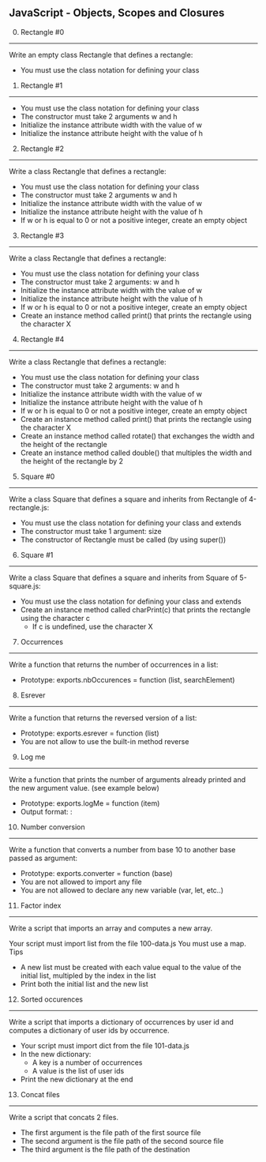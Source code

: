 JavaScript - Objects, Scopes and Closures
-----------------------------------------
0. Rectangle #0
---------------
Write an empty class Rectangle that defines a rectangle:
- You must use the class notation for defining your class

1. Rectangle #1
---------------
- You must use the class notation for defining your class
- The constructor must take 2 arguments w and h
- Initialize the instance attribute width with the value of w
- Initialize the instance attribute height with the value of h

2. Rectangle #2
---------------
Write a class Rectangle that defines a rectangle:
- You must use the class notation for defining your class
- The constructor must take 2 arguments w and h
- Initialize the instance attribute width with the value of w
- Initialize the instance attribute height with the value of h
- If w or h is equal to 0 or not a positive integer, create an empty object

3. Rectangle #3
---------------
Write a class Rectangle that defines a rectangle:

- You must use the class notation for defining your class
- The constructor must take 2 arguments: w and h
- Initialize the instance attribute width with the value of w
- Initialize the instance attribute height with the value of h
- If w or h is equal to 0 or not a positive integer, create an empty object
- Create an instance method called print() that prints the rectangle using the character X

4. Rectangle #4
---------------
Write a class Rectangle that defines a rectangle:

- You must use the class notation for defining your class
- The constructor must take 2 arguments: w and h
- Initialize the instance attribute width with the value of w
- Initialize the instance attribute height with the value of h
- If w or h is equal to 0 or not a positive integer, create an empty object
- Create an instance method called print() that prints the rectangle using the character X
- Create an instance method called rotate() that exchanges the width and the height of the rectangle
- Create an instance method called double() that multiples the width and the height of the rectangle by 2

5. Square #0
------------
Write a class Square that defines a square and inherits from Rectangle of 4-rectangle.js:

- You must use the class notation for defining your class and extends
- The constructor must take 1 argument: size
- The constructor of Rectangle must be called (by using super())

6. Square #1
------------
Write a class Square that defines a square and inherits from Square of 5-square.js:

- You must use the class notation for defining your class and extends
- Create an instance method called charPrint(c) that prints the rectangle using the character c
	- If c is undefined, use the character X

7. Occurrences
--------------
Write a function that returns the number of occurrences in a list:

- Prototype: exports.nbOccurences = function (list, searchElement)

8. Esrever
----------
Write a function that returns the reversed version of a list:

- Prototype: exports.esrever = function (list)
- You are not allow to use the built-in method reverse

9. Log me
---------
Write a function that prints the number of arguments already printed and the new argument value. (see example below)

- Prototype: exports.logMe = function (item)
- Output format: <number arguments already printed>: <current argument value>

10. Number conversion
---------------------
Write a function that converts a number from base 10 to another base passed as argument:

- Prototype: exports.converter = function (base)
- You are not allowed to import any file
- You are not allowed to declare any new variable (var, let, etc..)

11. Factor index
----------------
Write a script that imports an array and computes a new array.

Your script must import list from the file 100-data.js
You must use a map. Tips
- A new list must be created with each value equal to the value of the initial list, multipled by the index in the list
- Print both the initial list and the new list

12. Sorted occurences
---------------------
Write a script that imports a dictionary of occurrences by user id and computes a dictionary of user ids by occurrence.

- Your script must import dict from the file 101-data.js
- In the new dictionary:
	- A key is a number of occurrences
	- A value is the list of user ids
- Print the new dictionary at the end

13. Concat files
----------------
Write a script that concats 2 files.

- The first argument is the file path of the first source file
- The second argument is the file path of the second source file
- The third argument is the file path of the destination
